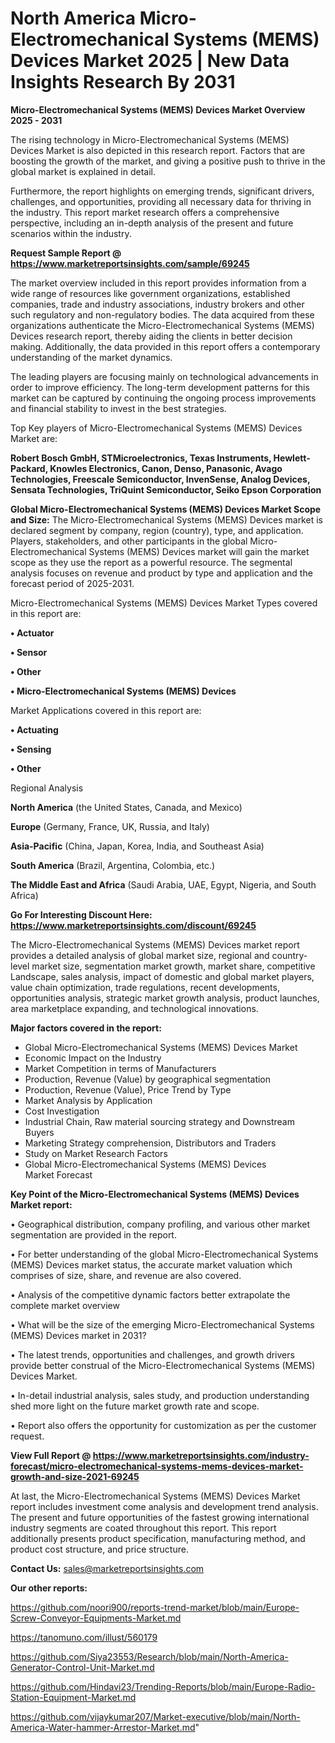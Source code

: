 # North America Micro-Electromechanical Systems (MEMS) Devices Market 2025 | New Data Insights Research By 2031

<Strong> Micro-Electromechanical Systems (MEMS) Devices Market Overview 2025 - 2031</strong>

The rising technology in Micro-Electromechanical Systems (MEMS) Devices Market is also depicted in this research report. Factors that are boosting the growth of the market, and giving a positive push to thrive in the global market is explained in detail.

Furthermore, the report highlights on emerging trends, significant drivers, challenges, and opportunities, providing all necessary data for thriving in the industry. This report market research offers a comprehensive perspective, including an in-depth analysis of the present and future scenarios within the industry.

<strong>Request Sample Report @ <a href=https://www.marketreportsinsights.com/sample/69245>https://www.marketreportsinsights.com/sample/69245</a></strong>

The market overview included in this report provides information from a wide range of resources like government organizations, established companies, trade and industry associations, industry brokers and other such regulatory and non-regulatory bodies. The data acquired from these organizations authenticate the Micro-Electromechanical Systems (MEMS) Devices research report, thereby aiding the clients in better decision making. Additionally, the data provided in this report offers a contemporary understanding of the market dynamics.

The leading players are focusing mainly on technological advancements in order to improve efficiency. The long-term development patterns for this market can be captured by continuing the ongoing process improvements and financial stability to invest in the best strategies.

Top Key players of Micro-Electromechanical Systems (MEMS) Devices Market are:

<strong>Robert Bosch GmbH, STMicroelectronics, Texas Instruments, Hewlett-Packard, Knowles Electronics, Canon, Denso, Panasonic, Avago Technologies, Freescale Semiconductor, InvenSense, Analog Devices, Sensata Technologies, TriQuint Semiconductor, Seiko Epson Corporation</strong>

<strong><b>Global Micro-Electromechanical Systems (MEMS) Devices Market Scope and Size:</b></strong>
The Micro-Electromechanical Systems (MEMS) Devices market is declared segment by company, region (country), type, and application. Players, stakeholders, and other participants in the global Micro-Electromechanical Systems (MEMS) Devices market will gain the market scope as they use the report as a powerful resource. The segmental analysis focuses on revenue and product by type and application and the forecast period of 2025-2031.

Micro-Electromechanical Systems (MEMS) Devices Market Types covered in this report are:

<strong>• Actuator

• Sensor

• Other

• Micro-Electromechanical Systems (MEMS) Devices</strong>

Market Applications covered in this report are:

<strong>• Actuating

• Sensing

• Other</strong> 

Regional Analysis

<strong>North America</strong> (the United States, Canada, and Mexico)

<strong>Europe</strong> (Germany, France, UK, Russia, and Italy)

<strong>Asia-Pacific</strong> (China, Japan, Korea, India, and Southeast Asia)

<strong>South America</strong> (Brazil, Argentina, Colombia, etc.)

<strong>The Middle East and Africa</strong> (Saudi Arabia, UAE, Egypt, Nigeria, and South Africa)

<strong>Go For Interesting Discount Here: <a href=https://www.marketreportsinsights.com/discount/69245>https://www.marketreportsinsights.com/discount/69245</a></strong>

The Micro-Electromechanical Systems (MEMS) Devices market report provides a detailed analysis of global market size, regional and country-level market size, segmentation market growth, market share, competitive Landscape, sales analysis, impact of domestic and global market players, value chain optimization, trade regulations, recent developments, opportunities analysis, strategic market growth analysis, product launches, area marketplace expanding, and technological innovations.

<strong><b>Major factors covered in the report:</b></strong>
<ul>
  <li>Global Micro-Electromechanical Systems (MEMS) Devices Market </li>
  <li>Economic Impact on the Industry</li>
  <li>Market Competition in terms of Manufacturers</li>
  <li>Production, Revenue (Value) by geographical segmentation</li>
  <li>Production, Revenue (Value), Price Trend by Type</li>
  <li>Market Analysis by Application</li>
  <li>Cost Investigation</li>
  <li>Industrial Chain, Raw material sourcing strategy and Downstream Buyers</li>
  <li>Marketing Strategy comprehension, Distributors and Traders</li>
  <li>Study on Market Research Factors</li>
  <li>Global Micro-Electromechanical Systems (MEMS) Devices Market Forecast</li>
</ul>

<strong><b>Key Point of the Micro-Electromechanical Systems (MEMS) Devices Market report:</b></strong>

• Geographical distribution, company profiling, and various other market segmentation are provided in the report.

• For better understanding of the global Micro-Electromechanical Systems (MEMS) Devices market status, the accurate market valuation which comprises of size, share, and revenue are also covered.

• Analysis of the competitive dynamic factors better extrapolate the complete market overview

• What will be the size of the emerging Micro-Electromechanical Systems (MEMS) Devices market in 2031?

• The latest trends, opportunities and challenges, and growth drivers provide better construal of the Micro-Electromechanical Systems (MEMS) Devices Market.

• In-detail industrial analysis, sales study, and production understanding shed more light on the future market growth rate and scope.

• Report also offers the opportunity for customization as per the customer request.

<strong><b>View Full Report @ <a href=https://www.marketreportsinsights.com/industry-forecast/micro-electromechanical-systems-mems-devices-market-growth-and-size-2021-69245>https://www.marketreportsinsights.com/industry-forecast/micro-electromechanical-systems-mems-devices-market-growth-and-size-2021-69245</a></b></strong>


At last, the Micro-Electromechanical Systems (MEMS) Devices Market report includes investment come analysis and development trend analysis. The present and future opportunities of the fastest growing international industry segments are coated throughout this report. This report additionally presents product specification, manufacturing method, and product cost structure, and price structure.

<strong>Contact Us:</strong>
sales@marketreportsinsights.com

<strong>Our other reports:</strong>

<a href=https://github.com/noori900/reports-trend-market/blob/main/Europe-Screw-Conveyor-Equipments-Market.md>https://github.com/noori900/reports-trend-market/blob/main/Europe-Screw-Conveyor-Equipments-Market.md</a>

<a href=https://tanomuno.com/illust/560179>https://tanomuno.com/illust/560179</a>

<a href=https://github.com/Siya23553/Research/blob/main/North-America-Generator-Control-Unit-Market.md>https://github.com/Siya23553/Research/blob/main/North-America-Generator-Control-Unit-Market.md</a>

<a href=https://github.com/Hindavi23/Trending-Reports/blob/main/Europe-Radio-Station-Equipment-Market.md>https://github.com/Hindavi23/Trending-Reports/blob/main/Europe-Radio-Station-Equipment-Market.md</a>

<a href=https://github.com/vijaykumar207/Market-executive/blob/main/North-America-Water-hammer-Arrestor-Market.md>https://github.com/vijaykumar207/Market-executive/blob/main/North-America-Water-hammer-Arrestor-Market.md</a>"
